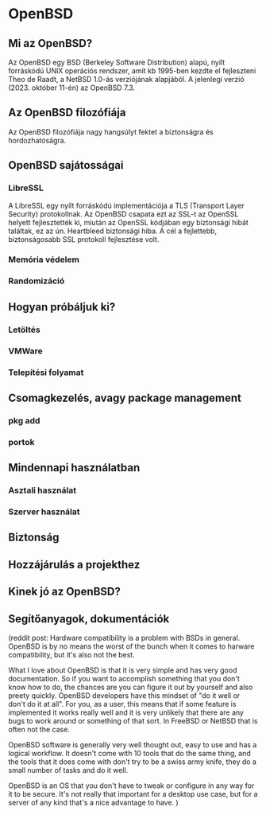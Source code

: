 # OpenBSD

## Mi az OpenBSD?

Az OpenBSD egy BSD (Berkeley Software Distribution) alapú, nyílt forráskódú UNIX operációs rendszer, amit kb 1995-ben kezdte el fejleszteni Theo de Raadt, a NetBSD 1.0-ás verziójának alapjából. A jelenlegi verzió (2023. október 11-én) az OpenBSD 7.3.

## Az OpenBSD filozófiája
Az OpenBSD filozófiája nagy hangsúlyt fektet a biztonságra és hordozhatóságra.

## OpenBSD sajátosságai
### LibreSSL
A LibreSSL egy nyílt forráskódú implementációja a TLS (Transport Layer Security) protokollnak. Az OpenBSD csapata ezt az SSL-t az OpenSSL helyett fejlesztették ki, miután az OpenSSL kódjában egy biztonsági hibát találtak, ez az ún. Heartbleed biztonsági hiba. A cél a fejlettebb, biztonságosabb SSL protokoll fejlesztése volt.

### Memória védelem

### Randomizáció

## Hogyan próbáljuk ki?
### Letöltés
### VMWare
### Telepítési folyamat

## Csomagkezelés, avagy package management
### pkg add
### portok

## Mindennapi használatban
### Asztali használat
### Szerver használat

## Biztonság

## Hozzájárulás a projekthez

## Kinek jó az OpenBSD?

## Segítőanyagok, dokumentációk

(reddit post:
Hardware compatibility is a problem with BSDs in general. OpenBSD is by no means the worst of the bunch when it comes to harware compatibility, but it's also not the best.

What I love about OpenBSD is that it is very simple and has very good documentation. So if you want to accomplish something that you don't know how to do, the chances are you can figure it out by yourself and also preety quickly. OpenBSD developers have this mindset of "do it well or don't do it at all". For you, as a user, this means that if some feature is implemented it works really well and it is very unlikely that there are any bugs to work around or something of that sort. In FreeBSD or NetBSD that is often not the case.

OpenBSD software is generally very well thought out, easy to use and has a logical workflow. It doesn't come with 10 tools that do the same thing, and the tools that it does come with don't try to be a swiss army knife, they do a small number of tasks and do it well.

OpenBSD is an OS that you don't have to tweak or configure in any way for it to be secure. It's not really that important for a desktop use case, but for a server of any kind that's a nice advantage to have.
)
